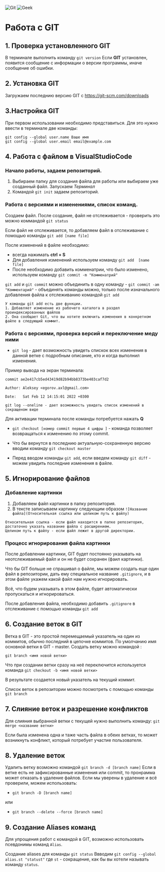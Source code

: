 ![Git](12.jpg) ![Geek](13.png)
# Работа с GIT 

## 1. Проверка установленного GIT

В терминале выполнить команду `git version`
Если **GIT** установлен, появится сообщение с информации о версии программы, иначе сообщение об ошибки. 

## 2. Установка GIT
Загружаем последнию версию GIT с https://git-scm.com/downloads

## 3.Настройка GIT
При первом использовании необходимо представиться. Для это нужно ввести в терминале две команды:
```
git config --global user.name Ваше имя
git config --global user.email email@example.com
```

## 4. Работа с файлом в **VisualStudioCode**

### Начало работы, задаем репозиторий.

1. Выбираем папку для создания файла для работы или выбираем уже созданный файл. 
Запускаем *Терминал* 
2. Командой `git init` задаем репозиторий.

### Работа с версиями и изменениями, список команд.

Создаем файл. 
После создание, файл не отслеживается - проверить это можно коммандой `git status`

Если файл не отслеживается, то добавляем файл в отслеживание с помощью команды `git add [name file]`

После изменений в файле необходимо:

- всегда нажимать **ctrl + S**
- Для добавления изменений используем команду `git add  [name file]`
- После необходимо добавить комменатрии, что было изменено, используем команду 
`git commit -m "Комменатрий"`


 `git add` и `git commit` можно объединить в одну команду - `git commit -am "Комментарий"` - объединять команды можно, только после изначального добавления файла к отслеживанию командой `git add`

 ```
 У команды git add есть две функции.
 1. Добавляет изменение из рабочего каталога в раздел проиндексированных файлов
 2. Она сообщает Git, что вы хотите включить изменения в конкретном файле в следующий коммит.
 ```


### Работа с версиями, проверка версий и переключение меду ними
- `git log` - дает возможность увидеть спискок всех изменения в данной ветке с подробным описание, кто и когда выполнил изменения.

Пример вывода на экран терминала:

`commit ae2e417cb5ed43419d82b94bb8373be403caf7d2`

`Author: Aleksey <egorov.axl@gmail.com>`

`Date:   Sat Feb 12 14:15:01 2022 +0300`

```
git log --oneline - дает возможность увидеть список изменений в сокращеном виде
```

 Для активации терминала после команды потребуется нажать **Q**

 - `git checkout [номер commit первые 4 цифры ]` - команда позволяет возвращаться к изменению по этому commit.

 - Что бы вернутся в последнию актуальную-сохраненную версию вводим команду `git checkout master`

 - Перед вводом команды `git add`, если введем команду `git diff` - можем увидить последние изменения в файле.

## 5. Игнорирование файлов

### Добавление картинки
1. Добавляем файл картинки в папку репозитория. 
2. В тексте записываем картинку следующим образом `![Название файла](Относительная ссылка или целиком путь к файлу)`
```
Относительная ссылка - если файл находится в папке репозитория, достаточно указать название файла с расширением.
Целиком путь к файлу - если файл лежит в другой директории. 
```

### Процесс игнорирования файла картинки
После добавлении картинки, GIT будет постоянно указывать на неотслеживаемый файл и он не будет сохранен (фаил картинки).

Что бы GIT больше не спрашивал о файле, мы можем создать еще один файл в репозитории, дать ему специальное название `.gitignore`, и в этом файле укажем какой файл нам нужно игнорировать. 

Всё, что будем указывать в этом файле, будет автоматически пропускаться и игнорироваться.

После добавления файла, необходимо добавить `.gitignore` в отслеживание с помощью команды `git add`

## 6. Создание веток в GIT
Ветка в GIT - это простой перемещаемый указатель на один из коммитов, обычно последний в цепочке коммитов. 
По умолчанию имя основной ветки в GIT - master.
Создать ветку можно командой : 
```
git branch <имя новой ветки>
```
Что при создании ветки сразу на неё переключится используется команда `git checkout -b <имя новой ветки>`

В результате создается новый указатель на текущий коммит.

Список веток в репозитории можно посмотреть с помощью команды `git branch`

## 7. Слияние веток и разрешение конфликтов
Для слияния выбранной ветки с текущей нужно выполнить команду: `git merge <название ветки>`

Если была изменена одна и таже часть файла в обеих ветках, то может возникнуть конфликт, который потребует участие пользователя.

## 8. Удаление веток

Удалить ветку возможно командой `git branch -d [branch name]`
Если в ветке есть не зафиксированные изменения или commit, то пронрамма может отказать в удаление файлов. 
Если мы уверены в удаление и всё проверили, можем использовать:
- `git branch -D [branch name]`

или
- `git branch --delete --force [branch name]`


## 9. Создание Aliases команд 
Для упрощения работ с командой в GIT, возможно использовать псевдонимы команд `Alias`.

Создание aliases для команды `git status`
Ввводим `git config --global alias.st "statust"`
где `st` - сокращение, как бы вы хотели называть команду `status`.






















